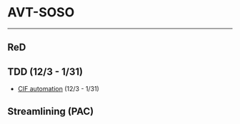 # AVT-SOSO



---

## ReD


## TDD (12/3 - 1/31)
- [CIF automation](https://github.com/jerrytigerxu/AVT-SOSO/tree/main/CIF-Automation) (12/3 - 1/31)

## Streamlining (PAC)


